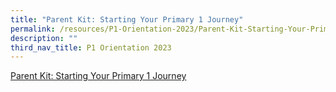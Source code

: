 ```yaml
---
title: "Parent Kit: Starting Your Primary 1 Journey"
permalink: /resources/P1-Orientation-2023/Parent-Kit-Starting-Your-Primary-1-Journey/
description: ""
third_nav_title: P1 Orientation 2023
---
```


<a href="/files/For%20Parents/Parent%20Kit%20-%20Starting%20Your%20Primary%201%20Journey.pdf" target=_blank>Parent Kit: Starting Your Primary 1 Journey</a>
